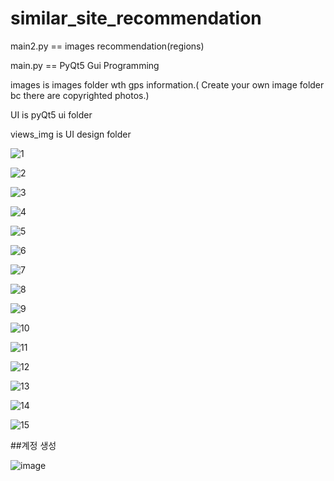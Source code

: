 # similar_site_recommendation
main2.py == images recommendation(regions)

main.py == PyQt5 Gui Programming

images is images folder wth gps information.( Create your own image folder bc there are copyrighted photos.)

UI is pyQt5 ui folder

views_img is UI design folder

![1](https://user-images.githubusercontent.com/45482747/71647687-d8b1b000-2d3d-11ea-9854-9025a742e253.png)

![2](https://user-images.githubusercontent.com/45482747/71647826-55915980-2d3f-11ea-9afa-1238d75e533c.png)

![3](https://user-images.githubusercontent.com/45482747/71647862-ac972e80-2d3f-11ea-8b27-a53ee3fa22a1.png)

![4](https://user-images.githubusercontent.com/45482747/71647861-abfe9800-2d3f-11ea-8578-b4e8b1f09d86.png)

![5](https://user-images.githubusercontent.com/45482747/71647860-abfe9800-2d3f-11ea-9026-a607e452ea0d.png)

![6](https://user-images.githubusercontent.com/45482747/71647878-ca649380-2d3f-11ea-81ae-7f33136d9994.png)

![7](https://user-images.githubusercontent.com/45482747/71647877-ca649380-2d3f-11ea-9ef1-ac84b8c66f77.png)

![8](https://user-images.githubusercontent.com/45482747/71647876-c9cbfd00-2d3f-11ea-9972-9c7c6fc237fe.png)

![9](https://user-images.githubusercontent.com/45482747/71647880-cafd2a00-2d3f-11ea-8c47-79397676aee3.png)

![10](https://user-images.githubusercontent.com/45482747/71647879-ca649380-2d3f-11ea-8917-f8637d1831a4.png)

![11](https://user-images.githubusercontent.com/45482747/71647890-f5e77e00-2d3f-11ea-8af0-d7c51ccc3956.png)

![12](https://user-images.githubusercontent.com/45482747/71647889-f5e77e00-2d3f-11ea-9472-a83c6f233852.png)

![13](https://user-images.githubusercontent.com/45482747/71647888-f5e77e00-2d3f-11ea-9598-0ee32f1f91b8.png)

![14](https://user-images.githubusercontent.com/45482747/71647892-f718ab00-2d3f-11ea-9f26-55a7575f7638.png)

![15](https://user-images.githubusercontent.com/45482747/71647891-f6801480-2d3f-11ea-965a-0ae21ccc9b40.png)

##계정 생성

![image](https://user-images.githubusercontent.com/45482747/71648240-85436000-2d45-11ea-85a5-341c049c11e7.png)
